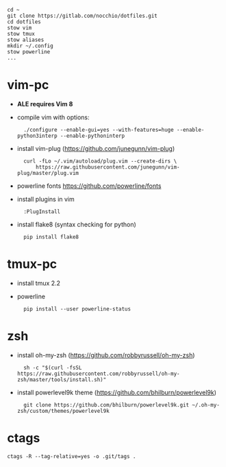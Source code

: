 ```
cd ~
git clone https://gitlab.com/nocchio/dotfiles.git
cd dotfiles
stow vim
stow tmux
stow aliases
mkdir ~/.config
stow powerline
...
```

vim-pc
=====
* **ALE requires Vim 8**
* compile vim with options:

        ./configure --enable-gui=yes --with-features=huge --enable-python3interp --enable-pythoninterp

* install vim-plug (https://github.com/junegunn/vim-plug)  

        curl -fLo ~/.vim/autoload/plug.vim --create-dirs \
            https://raw.githubusercontent.com/junegunn/vim-plug/master/plug.vim


* powerline fonts https://github.com/powerline/fonts  
* install plugins in vim

        :PlugInstall

* install flake8 (syntax checking for python)

        pip install flake8


tmux-pc
=====
* install tmux 2.2
* powerline  

        pip install --user powerline-status


zsh
=====
* install oh-my-zsh (https://github.com/robbyrussell/oh-my-zsh)  

        sh -c "$(curl -fsSL https://raw.githubusercontent.com/robbyrussell/oh-my-zsh/master/tools/install.sh)"

* install powerlevel9k theme (https://github.com/bhilburn/powerlevel9k)  

        git clone https://github.com/bhilburn/powerlevel9k.git ~/.oh-my-zsh/custom/themes/powerlevel9k


ctags
=====

    ctags -R --tag-relative=yes -o .git/tags .



